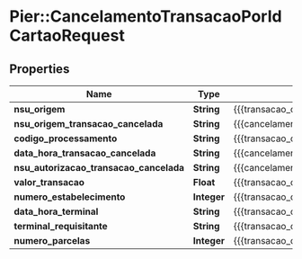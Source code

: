 # Pier::CancelamentoTransacaoPorIdCartaoRequest

## Properties
Name | Type | Description | Notes
------------ | ------------- | ------------- | -------------
**nsu_origem** | **String** | {{{transacao_on_us_por_id_cartao_request_nsu_origem_value}}} | 
**nsu_origem_transacao_cancelada** | **String** | {{{cancelamento_transacao_por_id_cartao_request_nsu_origem_transacao_cancelada_value}}} | 
**codigo_processamento** | **String** | {{{transacao_on_us_por_id_cartao_request_codigo_processamento_value}}} | 
**data_hora_transacao_cancelada** | **String** | {{{cancelamento_transacao_por_id_cartao_request_data_hora_transacao_cancelada_value}}} | 
**nsu_autorizacao_transacao_cancelada** | **String** | {{{cancelamento_transacao_por_id_cartao_request_nsu_autorizacao_transacao_cancelada_value}}} | 
**valor_transacao** | **Float** | {{{transacao_on_us_por_id_cartao_request_valor_transacao_value}}} | 
**numero_estabelecimento** | **Integer** | {{{transacao_on_us_por_id_cartao_request_numero_estabelecimento_value}}} | 
**data_hora_terminal** | **String** | {{{transacao_on_us_por_id_cartao_request_data_hora_terminal_value}}} | 
**terminal_requisitante** | **String** | {{{transacao_on_us_por_id_cartao_request_terminal_requisitante_value}}} | 
**numero_parcelas** | **Integer** | {{{transacao_on_us_por_id_cartao_request_numero_parcelas_value}}} | 



